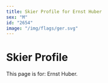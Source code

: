 ```yaml
---
title: Skier Profile for Ernst Huber
sex: "M"
id: "2654"
image: "/img/flags/ger.svg" 
---
```


# Skier Profile

This page is for: Ernst Huber.
    